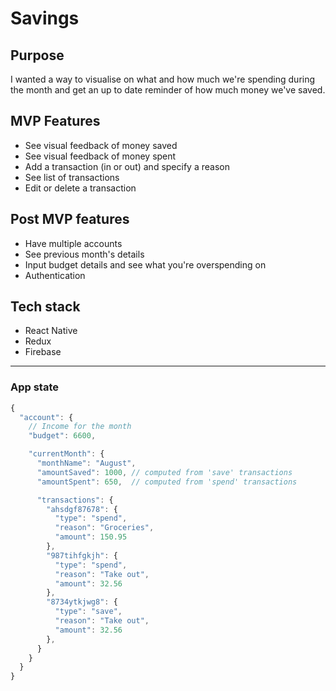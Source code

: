 # Savings

## Purpose
I wanted a way to visualise on what and how much we're spending during the month and get an up to date reminder of how much money we've saved.

## MVP Features
- See visual feedback of money saved
- See visual feedback of money spent
- Add a transaction (in or out) and specify a reason
- See list of transactions
- Edit or delete a transaction

## Post MVP features
- Have multiple accounts
- See previous month's details
- Input budget details and see what you're overspending on
- Authentication

## Tech stack
- React Native
- Redux
- Firebase

-----------------------
### App state
```js
{
  "account": {
    // Income for the month
    "budget": 6600,

    "currentMonth": {
      "monthName": "August",
      "amountSaved": 1000, // computed from 'save' transactions
      "amountSpent": 650,  // computed from 'spend' transactions

      "transactions": {
        "ahsdgf87678": {
          "type": "spend",
          "reason": "Groceries",
          "amount": 150.95
        },
        "987tihfgkjh": {
          "type": "spend",
          "reason": "Take out",
          "amount": 32.56
        },
        "8734ytkjwg8": {
          "type": "save",
          "reason": "Take out",
          "amount": 32.56
        },
      }
    }
  }
}
```
